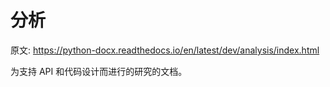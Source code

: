 # 分析

原文: <https://python-docx.readthedocs.io/en/latest/dev/analysis/index.html>

为支持 API 和代码设计而进行的研究的文档。
